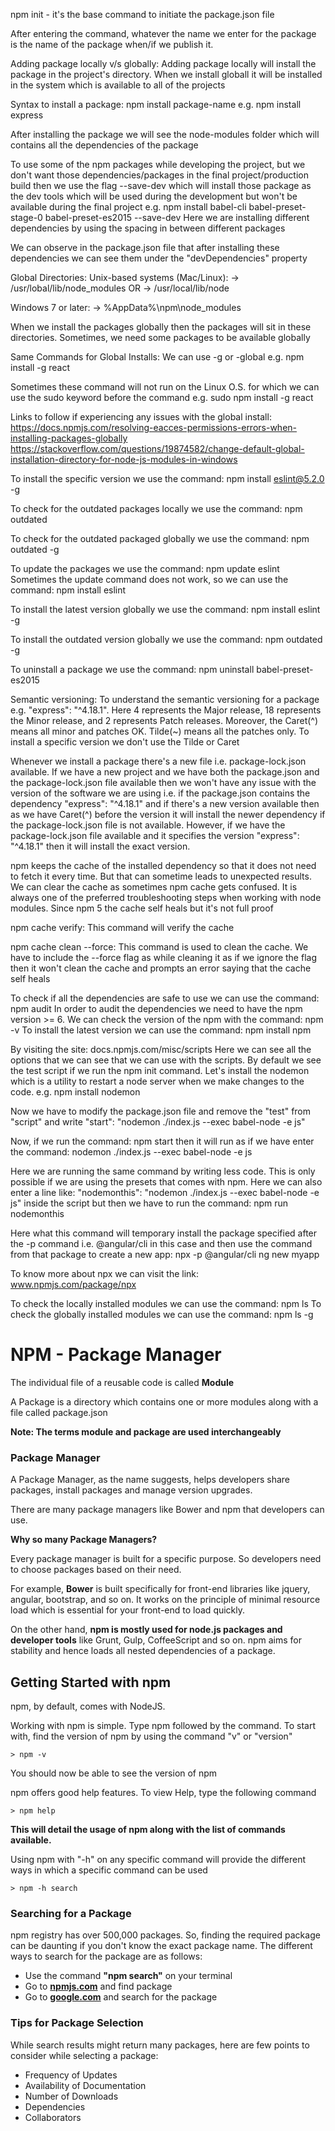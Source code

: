 npm init - it's the base command to initiate the package.json file

After entering the command, whatever the name we enter for the package is the name of the package when/if we publish it.

Adding package locally v/s globally:
Adding package locally will install the package in the project's directory. When we install globall it will be installed in the system which is available to all of the projects

Syntax to install a package: npm install package-name
e.g. npm install express

After installing the package we will see the node-modules folder which will contains all the dependencies of the package

To use some of the npm packages while developing the project, but we don't want those dependencies/packages in the final project/production build then we use the flag --save-dev which will install those package as the dev tools which will be used during the development but won't be available during the final project
e.g. npm install babel-cli babel-preset-stage-0 babel-preset-es2015 --save-dev
Here we are installing different dependencies by using the spacing in between different packages

We can observe in the package.json file that after installing these dependencies we can see them under the "devDependencies" property

Global Directories:
Unix-based systems (Mac/Linux):
-> /usr/lobal/lib/node_modules OR
-> /usr/local/lib/node

Windows 7 or later:
-> %AppData%\npm\node_modules

When we install the packages globally then the packages will sit in these directories. Sometimes, we need some packages to be available globally

Same Commands for Global Installs:
We can use -g or -global
e.g. npm install -g react

Sometimes these command will not run on the Linux O.S. for which we can use the sudo keyword before the command
e.g. sudo npm install -g react

Links to follow if experiencing any issues with the global install:
https://docs.npmjs.com/resolving-eacces-permissions-errors-when-installing-packages-globally
https://stackoverflow.com/questions/19874582/change-default-global-installation-directory-for-node-js-modules-in-windows

To install the specific version we use the command: npm install eslint@5.2.0 -g

To check for the outdated packages locally we use the command: npm outdated

To check for the outdated packaged globally we use the command:
npm outdated -g

To update the packages we use the command: npm update eslint
Sometimes the update command does not work, so we can use the command: npm install eslint

To install the latest version globally we use the command: npm install eslint -g

To install the outdated version globally we use the command: npm outdated -g

To uninstall a package we use the command: npm uninstall babel-preset-es2015

Semantic versioning: To understand the semantic versioning for a package e.g. "express": "^4.18.1". Here 4 represents the Major release, 18 represents the Minor release, and 2 represents Patch releases. Moreover, the Caret(^) means all minor and patches OK. Tilde(~) means all the patches only. To install a specific version we don't use the Tilde or Caret

Whenever we install a package there's a new file i.e. package-lock.json available. If we have a new project and we have both the package.json and the package-lock.json file available then we won't have any issue with the version of the software we are using i.e. if the package.json contains the dependency "express": "^4.18.1" and if there's a new version available then as we have Caret(^) before the version it will install the newer dependency if the package-lock.json file is not available. However, if we have the package-lock.json file available and it specifies the version "express": "^4.18.1" then it will install the exact version.

npm keeps the cache of the installed dependency so that it does not need to fetch it every time. But that can sometime leads to unexpected results. We can clear the cache as sometimes npm cache gets confused. It is always one of the preferred troubleshooting steps when working with node modules. Since npm 5 the cache self heals but it's not full proof

npm cache verify: This command will verify the cache

npm cache clean --force: This command is used to clean the cache. We have to include the --force flag as while cleaning it as if we ignore the flag then it won't clean the cache and prompts an error saying that the cache self heals

To check if all the dependencies are safe to use we can use the command: npm audit
In order to audit the dependencies we need to have the npm version >= 6. We can check the version of the npm with the command: npm -v
To install the latest version we can use the command: npm install npm

By visiting the site: docs.npmjs.com/misc/scripts
Here we can see all the options that we can see that we can use with the scripts.
By default we see the test script if we run the npm init command.
Let's install the nodemon which is a utility to restart a node server when we make changes to the code.
e.g. npm install nodemon

Now we have to modify the package.json file and remove the "test" from "script" and write "start": "nodemon ./index.js --exec babel-node -e js"

Now, if we run the command: npm start
then it will run as if we have enter the command: nodemon ./index.js --exec babel-node -e js

Here we are running the same command by writing less code. This is only possible if we are using the presets that comes with npm. Here we can also enter a line like: "nodemonthis": "nodemon ./index.js --exec babel-node -e js"
inside the script but then we have to run the command: npm run nodemonthis

Here what this command will temporary install the package specified after the -p command i.e. @angular/cli in this case and then use the command from that package to create a new app:
npx -p @angular/cli ng new myapp

To know more about npx we can visit the link: www.npmjs.com/package/npx

To check the locally installed modules we can use the command: npm ls
To check the globally installed modules we can use the command: npm ls -g

# NPM - Package Manager

The individual file of a reusable code is called **Module**

A Package is a directory which contains one or more modules along with a file called package.json

**Note: The terms module and package are used interchangeably**

### Package Manager

A Package Manager, as the name suggests, helps developers share packages, install packages and manage version upgrades.

There are many package managers like Bower and npm that developers can use.

**Why so many Package Managers?**

Every package manager is built for a specific purpose. So developers need to choose packages based on their need.

For example, **Bower** is built specifically for front-end libraries like jquery, angular, bootstrap, and so on. It works on the principle of minimal resource load which is essential for your front-end to load quickly.

On the other hand, **npm is mostly used for node.js packages and developer tools** like Grunt, Gulp, CoffeeScript and so on. npm aims for stability and hence loads all nested dependencies of a package.

## Getting Started with npm

npm, by default, comes with NodeJS.

Working with npm is simple. Type npm followed by the command. To start with, find the version of npm by using the command "v" or "version"

```
> npm -v
```

You should now be able to see the version of npm

npm offers good help features. To view Help, type the following command

```
> npm help
```

**This will detail the usage of npm along with the list of commands available.**

Using npm with "-h" on any specific command will provide the different ways in which a specific command can be used

```
> npm -h search
```

### Searching for a Package

npm registry has over 500,000 packages. So, finding the required package can be daunting if you don't know the exact package name. The different ways to search for the package are as follows:

- Use the command **"npm search"** on your terminal
- Go to [**npmjs.com**](https://www.npmjs.com/) and find package
- Go to [**google.com**](https://www.google.com/) and search for the package

### Tips for Package Selection

While search results might return many packages, here are few points to consider while selecting a package:

- Frequency of Updates
- Availability of Documentation
- Number of Downloads
- Dependencies
- Collaborators
